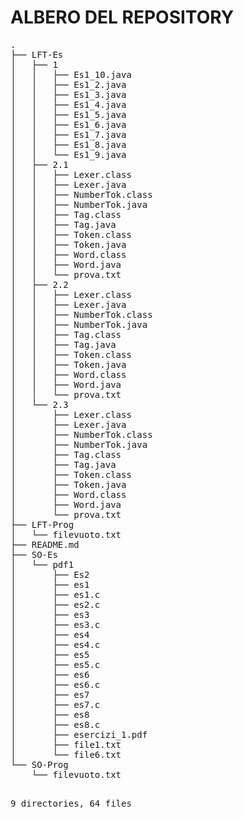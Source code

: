 <h1>ALBERO DEL REPOSITORY</h1>
<pre>
.
├── LFT-Es
│   ├── 1
│   │   ├── Es1_10.java
│   │   ├── Es1_2.java
│   │   ├── Es1_3.java
│   │   ├── Es1_4.java
│   │   ├── Es1_5.java
│   │   ├── Es1_6.java
│   │   ├── Es1_7.java
│   │   ├── Es1_8.java
│   │   └── Es1_9.java
│   ├── 2.1
│   │   ├── Lexer.class
│   │   ├── Lexer.java
│   │   ├── NumberTok.class
│   │   ├── NumberTok.java
│   │   ├── Tag.class
│   │   ├── Tag.java
│   │   ├── Token.class
│   │   ├── Token.java
│   │   ├── Word.class
│   │   ├── Word.java
│   │   └── prova.txt
│   ├── 2.2
│   │   ├── Lexer.class
│   │   ├── Lexer.java
│   │   ├── NumberTok.class
│   │   ├── NumberTok.java
│   │   ├── Tag.class
│   │   ├── Tag.java
│   │   ├── Token.class
│   │   ├── Token.java
│   │   ├── Word.class
│   │   ├── Word.java
│   │   └── prova.txt
│   └── 2.3
│       ├── Lexer.class
│       ├── Lexer.java
│       ├── NumberTok.class
│       ├── NumberTok.java
│       ├── Tag.class
│       ├── Tag.java
│       ├── Token.class
│       ├── Token.java
│       ├── Word.class
│       ├── Word.java
│       └── prova.txt
├── LFT-Prog
│   └── filevuoto.txt
├── README.md
├── SO-Es
│   └── pdf1
│       ├── Es2
│       ├── es1
│       ├── es1.c
│       ├── es2.c
│       ├── es3
│       ├── es3.c
│       ├── es4
│       ├── es4.c
│       ├── es5
│       ├── es5.c
│       ├── es6
│       ├── es6.c
│       ├── es7
│       ├── es7.c
│       ├── es8
│       ├── es8.c
│       ├── esercizi_1.pdf
│       ├── file1.txt
│       └── file6.txt
└── SO-Prog
    └── filevuoto.txt

9 directories, 64 files
</pre>
